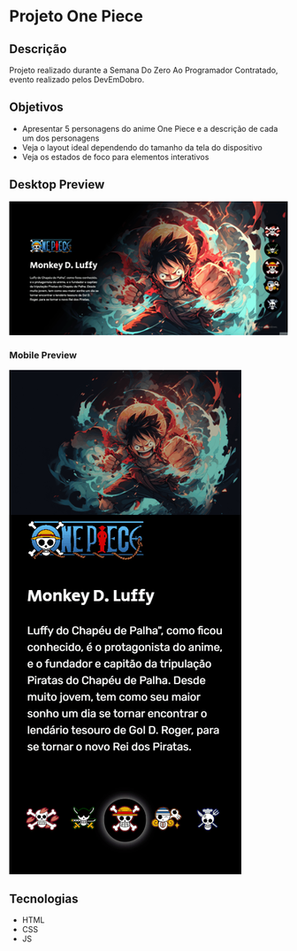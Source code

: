 # Projeto One Piece

## Descrição
Projeto realizado durante a Semana Do Zero Ao Programador Contratado, evento realizado pelos DevEmDobro.

## Objetivos
- Apresentar 5 personagens do anime One Piece e a descrição de cada um dos personagens
- Veja o layout ideal dependendo do tamanho da tela do dispositivo
- Veja os estados de foco para elementos interativos

## Desktop Preview
![](./design/one-piece-desktop.gif)


### Mobile Preview

![](./design/one-piece-mobile-.gif)


## Tecnologias
- HTML
- CSS
- JS 